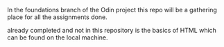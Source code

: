In the foundations branch of the Odin project this repo will be a gathering place for all the assignments done. 

already completed and not in this repository is the basics of HTML which can be found on the local machine. 